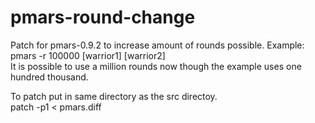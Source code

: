 # pmars-round-change
Patch for pmars-0.9.2 to increase amount of rounds possible.
Example: <br />
pmars -r 100000 [warrior1] [warrior2] <br />
It is possible to use a million rounds now though the example uses one hundred thousand. <br />

To patch put in same directory as the src directoy. <br />
patch -p1 < pmars.diff <br />
